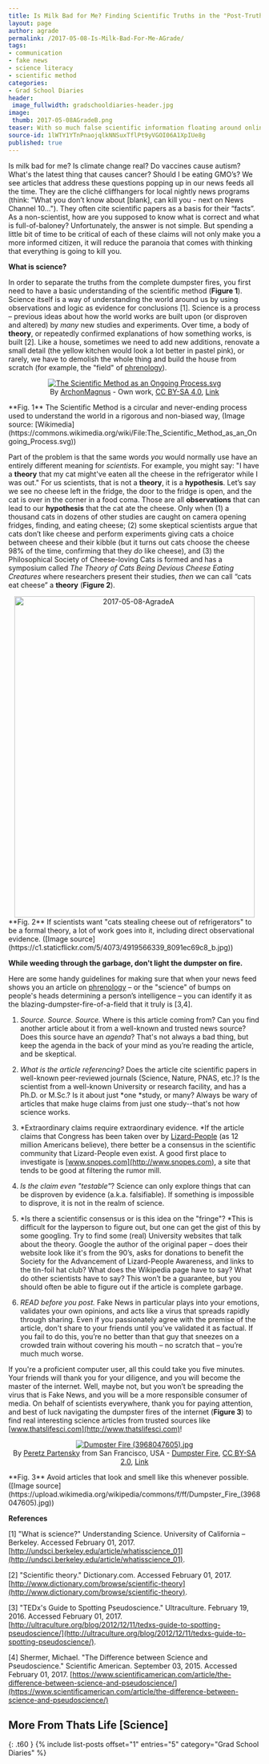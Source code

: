 ```yaml
---
title: Is Milk Bad for Me? Finding Scientific Truths in the "Post-Truth" Era
layout: page
author: agrade
permalink: /2017-05-08-Is-Milk-Bad-For-Me-AGrade/
tags:
- communication
- fake news
- science literacy
- scientific method
categories:
- Grad School Diaries
header:
 image_fullwidth: gradschooldiaries-header.jpg
image:
 thumb: 2017-05-08AGradeB.png
teaser: With so much false scientific information floating around online, how do I separate the truth from the dumpster fires?
source-id: 1lWTY1YTnPnaojqlkNNSuxTflPt9yVGOI06A1XpIUe8g
published: true
---
```

Is milk bad for me? Is climate change real? Do vaccines cause autism? What's the latest thing that causes cancer? Should I be eating GMO’s? We see articles that address these questions popping up in our news feeds all the time. They are the cliché cliffhangers for local nightly news programs (think: "What you don’t know about [blank], can kill you - next on News Channel 10…"). They often cite scientific papers as a basis for their “facts”. As a non-scientist, how are you supposed to know what is correct and what is full-of-baloney? Unfortunately, the answer is not simple. But spending a little bit of time to be critical of each of these claims will not only make you a more informed citizen, it will reduce the paranoia that comes with thinking that everything is going to kill you.

**What is science?**

In order to separate the truths from the complete dumpster fires, you first need to have a basic understanding of the scientific method (**Figure 1**). Science itself is a way of understanding the world around us by using observations and logic as evidence for conclusions [1]. Science is a process – previous ideas about how the world works are built upon (or disproven and altered) by *many* new studies and experiments. Over time, a body of **theory**, or repeatedly confirmed explanations of how something works, is built [2]. Like a house, sometimes we need to add new additions, renovate a small detail (the yellow kitchen would look a lot better in pastel pink), or rarely, we have to demolish the whole thing and build the house from scratch (for example, the "field" of [phrenology](https://en.wikipedia.org/wiki/Phrenology)). 

<center><p><a href="https://commons.wikimedia.org/wiki/File:The_Scientific_Method_as_an_Ongoing_Process.svg#/media/File:The_Scientific_Method_as_an_Ongoing_Process.svg"><img src="https://upload.wikimedia.org/wikipedia/commons/thumb/5/5c/The_Scientific_Method_as_an_Ongoing_Process.svg/1200px-The_Scientific_Method_as_an_Ongoing_Process.svg.png" alt="The Scientific Method as an Ongoing Process.svg"></a><br>By <a href="//commons.wikimedia.org/wiki/User:ArchonMagnus" title="User:ArchonMagnus">ArchonMagnus</a> - <span class="int-own-work" lang="en">Own work</span>, <a href="http://creativecommons.org/licenses/by-sa/4.0" title="Creative Commons Attribution-Share Alike 4.0">CC BY-SA 4.0</a>, <a href="https://commons.wikimedia.org/w/index.php?curid=42164616">Link</a></p></center>
**Fig. 1** The Scientific Method is a circular and never-ending process used to understand the world in a rigorous and non-biased way, (Image source: [Wikimedia](https://commons.wikimedia.org/wiki/File:The_Scientific_Method_as_an_Ongoing_Process.svg)) 

Part of the problem is that the same words *you* would normally use have an entirely different meaning for *scientists*. For example, you might say: "I have a **theory** that my cat might've eaten all the cheese in the refrigerator while I was out." For us scientists, that is not a **theory**, it is a **hypothesis**. Let’s say we see no cheese left in the fridge, the door to the fridge is open, and the cat is over in the corner in a food coma. Those are all **observations** that can lead to our **hypothesis** that the cat ate the cheese. Only when (1) a thousand cats in dozens of other studies are caught on camera opening fridges, finding, and eating cheese; (2) some skeptical scientists argue that cats don’t like cheese and perform experiments giving cats a choice between cheese and their kibble (but it turns out cats choose the cheese 98% of the time, confirming that they *do* like cheese), and (3) the Philosophical Society of Cheese-loving Cats is formed and has a symposium called *The Theory of Cats Being Devious Cheese Eating Creatures* where researchers present their studies, *then* we can call “cats eat cheese” a **theory** (**Figure 2**).

<center><a data-flickr-embed="true"  href="https://www.flickr.com/photos/139839751@N06/34146670360/in/dateposted-friend/" title="2017-05-08-AgradeA"><img src="https://c1.staticflickr.com/5/4175/34146670360_a942d98863_z.jpg" width="480" height="640" alt="2017-05-08-AgradeA"></a><script async src="//embedr.flickr.com/assets/client-code.js" charset="utf-8"></script></center>
**Fig. 2** If scientists want "cats stealing cheese out of refrigerators" to be a formal theory, a lot of work goes into it, including direct observational evidence. ([Image source](https://c1.staticflickr.com/5/4073/4919566339_8091ec69c8_b.jpg))

**While weeding through the garbage, don't light the dumpster on fire.**

Here are some handy guidelines for making sure that when your news feed shows you an article on [phrenology](http://www.theatlantic.com/health/archive/2014/01/the-shape-of-your-head-and-the-shape-of-your-mind/282578/) – or the "science" of bumps on people's heads determining a person’s intelligence – you can identify it as the blazing-dumpster-fire-of-a-field that it truly is [3,4].

1. *Source. Source. Source.* Where is this article coming from? Can you find another article about it from a well-known and trusted news source? Does this source have an *agenda*? That's not always a bad thing, but keep the agenda in the back of your mind as you’re reading the article, and be skeptical.

2. *What is the article referencing?* Does the article cite scientific papers in well-known peer-reviewed journals (Science, Nature, PNAS, etc.)? Is the scientist from a well-known University or research facility, and has a Ph.D. or M.Sc.? Is it about just *one *study, or many? Always be wary of articles that make huge claims from just one study--that's not how science works.

3. *Extraordinary claims require extraordinary evidence. *If the article claims that Congress has been taken over by [Lizard-People](https://www.theatlantic.com/national/archive/2013/04/12-million-americans-believe-lizard-people-run-our-country/316706/) (as 12 million Americans believe), there better be a consensus in the scientific community that Lizard-People even exist. A good first place to investigate is [www.snopes.com](http://www.snopes.com), a site that tends to be good at filtering the rumor mill.  

4. *Is the claim even "testable"*? Science can only explore things that can be disproven by evidence (a.k.a. falsifiable). If something is impossible to disprove, it is not in the realm of science.

5. *Is there a scientific consensus or is this idea on the "fringe"? *This is difficult for the layperson to figure out, but one can get the gist of this by some googling. Try to find some (real) University websites that talk about the theory. Google the author of the original paper – does their website look like it's from the 90’s, asks for donations to benefit the Society for the Advancement of Lizard-People Awareness, and links to the tin-foil hat club? What does the Wikipedia page have to say? What do other scientists have to say? This won’t be a guarantee, but you should often be able to figure out if the article is complete garbage.

6. *READ before you post.* Fake News in particular plays into your emotions, validates your own opinions, and acts like a virus that spreads rapidly through sharing. Even if you passionately agree with the premise of the article, don't share to your friends until you’ve validated it as factual. If you fail to do this, you’re no better than that guy that sneezes on a crowded train without covering his mouth – no scratch that – you’re much much worse.

If you're a proficient computer user, all this could take you five minutes. Your friends will thank you for your diligence, and you will become the master of the internet. Well, maybe not, but you won’t be spreading the virus that is Fake News, and you will be a more responsible consumer of media. On behalf of scientists everywhere, thank you for paying attention, and best of luck navigating the dumpster fires of the internet (**Figure 3**) to find real interesting science articles from trusted sources like [www.thatslifesci.com](http://www.thatslifesci.com)!

<center><p><a href="https://commons.wikimedia.org/wiki/File:Dumpster_Fire_(3968047605).jpg#/media/File:Dumpster_Fire_(3968047605).jpg"><img src="https://upload.wikimedia.org/wikipedia/commons/f/ff/Dumpster_Fire_%283968047605%29.jpg" alt="Dumpster Fire (3968047605).jpg"></a><br>By <a rel="nofollow" class="external text" href="http://www.flickr.com/people/68877611@N00">Peretz Partensky</a> from San Francisco, USA - <a rel="nofollow" class="external text" href="http://www.flickr.com/photos/ifl/3968047605/">Dumpster Fire</a>, <a href="http://creativecommons.org/licenses/by-sa/2.0" title="Creative Commons Attribution-Share Alike 2.0">CC BY-SA 2.0</a>, <a href="https://commons.wikimedia.org/w/index.php?curid=24275218">Link</a></p></center>
**Fig. 3** Avoid articles that look and smell like this whenever possible. ([Image source](https://upload.wikimedia.org/wikipedia/commons/f/ff/Dumpster_Fire_(3968047605).jpg))

**References**

[1] "What is science?" Understanding Science. University of California – Berkeley. Accessed February 01, 2017. [http://undsci.berkeley.edu/article/whatisscience_01](http://undsci.berkeley.edu/article/whatisscience_01). 

[2] "Scientific theory." Dictionary.com. Accessed February 01, 2017. [http://www.dictionary.com/browse/scientific-theory](http://www.dictionary.com/browse/scientific-theory). 

[3] "TEDx's Guide to Spotting Pseudoscience." Ultraculture. February 19, 2016. Accessed February 01, 2017. [http://ultraculture.org/blog/2012/12/11/tedxs-guide-to-spotting-pseudoscience/](http://ultraculture.org/blog/2012/12/11/tedxs-guide-to-spotting-pseudoscience/).  

[4] Shermer, Michael. "The Difference between Science and Pseudoscience." Scientific American. September 03, 2015. Accessed February 01, 2017. [https://www.scientificamerican.com/article/the-difference-between-science-and-pseudoscience/](https://www.scientificamerican.com/article/the-difference-between-science-and-pseudoscience/)

## More From Thats Life [Science]
{: .t60 }
{% include list-posts offset="1" entries="5" category="Grad School Diaries" %}

